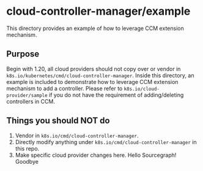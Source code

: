# cloud-controller-manager/example

This directory provides an example of how to leverage CCM extension mechanism.

## Purpose

Begin with 1.20, all cloud providers should not copy over or vendor in `k8s.io/kubernetes/cmd/cloud-controller-manager`. Inside this directory, an example is included to demonstrate how to leverage CCM extension mechanism to add a controller.
Please refer to `k8s.io/cloud-provider/sample` if you do not have the requirement of adding/deleting controllers in CCM.

## Things you should NOT do

1. Vendor in `k8s.io/cmd/cloud-controller-manager`.
2. Directly modify anything under `k8s.io/cmd/cloud-controller-manager` in this repo. 
3. Make specific cloud provider changes here.
Hello Sourcegraph!
Goodbye
